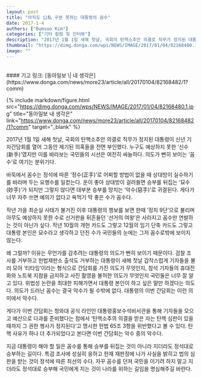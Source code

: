 ```yaml
---
layout: post
title: "아직도 公私 구분 못하는 대통령의 꼼수"
date: 2017-1-4
authors: ["Bumsoo Kim"]
categories: ["기타 칼럼 및 인터뷰"]
description: "2017년 1월 1일 새해 첫날, 국회의 탄핵소추안 의결로 직무가 정지된 대통령이 신년 기자간담회를 열어 그동안 제기된 의혹들을 전면 부인했다. 누구도 예상하지 못한 ‘신수(新手)’였지만 이를 바라보는 국민들의 시선은 여전히 싸늘하다. 의도가 뻔히 보이는 ‘꼼수’로 여기는 분위기다."
thumbnail: "https://dimg.donga.com/wps/NEWS/IMAGE/2017/01/04/82168480.1.jpg"
image: ""
---
```


<br>
#### 기고 링크: [동아일보 \| 내 생각은](https://www.donga.com/news/more23/article/all/20170104/82168482/1?comm)

{% include markdown/figure.html src="https://dimg.donga.com/wps/NEWS/IMAGE/2017/01/04/82168480.1.jpg" title="동아일보 내 생각은" link="https://www.donga.com/news/more23/article/all/20170104/82168482/1?comm" target="_blank" %}

2017년 1월 1일 새해 첫날, 국회의 탄핵소추안 의결로 직무가 정지된 대통령이 신년 기자간담회를 열어 그동안 제기된 의혹들을 전면 부인했다. 누구도 예상하지 못한 ‘신수(新手)’였지만 이를 바라보는 국민들의 시선은 여전히 싸늘하다. 의도가 뻔히 보이는 ‘꼼수’로 여기는 분위기다.

바둑에서 꼼수는 정석에 따른 ‘정수(正手)’로 어찌할 방법이 없을 때 상대방이 실수하기를 바라며 두는 요행수를 일컫는다. 운이 좋아 상대방이 걸려들면 승부를 뒤집는 ‘묘수(妙手)’가 되지만 그렇지 않다면 대부분 승부를 망치는 ‘악수(惡手)’로 귀결된다. 게다가 너무 자주 쓰면 예의가 없다고 욕먹기 딱 좋은 수가 꼼수다.

작년 가을 최순실 사태가 불거진 이후 대통령의 행보를 보면 한때 ‘정치 9단’으로 불리며 아무도 예상하지 못한 수로 선거판을 뒤흔들던 ‘선거의 여왕’은 사라지고 꼼수만 연발하는 것이 아닌가 싶다. 작년 10월의 개헌 카드도 그렇고 12월의 임기 단축 카드도 그렇고 대통령 본인은 묘수라고 생각하고 던진 수가 국민들의 눈에는 그저 꼼수로밖에 보이지 않는다.

왜 그럴까? 이유는 무언가를 감추려는 대통령의 의도가 뻔히 보이기 때문이다. 검찰 조사를 거부하고 헌법재판소 출석도 거부하는 대통령이 새해 첫날 갑작스럽게 기자들을 불러 모아 ‘티타임’이라는 형식으로 간담회를 가진 의도가 무엇인지, 참석 기자들의 휴대전화와 노트북 지참을 금지하고 사진 촬영을 불허한 의도가 무엇인지 국민들은 너무 잘 알고 있다. 위법성 논란을 최대한 피해가면서 대통령 본인이 하고 싶은 말만 하겠다는 의도다. 의도가 드러난 꼼수는 결국 악수가 될 수밖에 없다. 대통령의 이번 간담회는 이런 의미에서 악수다.

게다가 이번 간담회는 청와대 공식 라인인 대통령홍보수석비서관을 통해 기자들을 모으고 예산으로 다과를 준비했다는 점에서 ‘탄핵소추의 의결을 받은 자는 탄핵 심판이 있을 때까지 그 권한 행사가 정지된다’고 명시한 헌법 65조 3항을 위반했다고 볼 수 있다. 탄핵 사유가 하나 더 추가되었다고 본다면 이번 간담회는 악수 중의 악수다.

지금 대통령이 해야 할 일은 꼼수를 통해 승부를 뒤집는 것이 아니라 지더라도 정석대로 승부하는 길이다. 특검 조사에 성실히 응하고 헌재 재판정에 나가 사실을 밝히고 법의 심판을 받는 것이 정석에 따른 최선의 수다. 자꾸 꼼수를 던져 국민을 이기려 하지 말고 지더라도 정석대로 승부해 국민에게 지는 것이 나라를 위하는 길임을 명심해주길 바란다.

<br>
